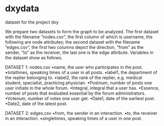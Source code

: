 # dxydata
dataset for the project dxy

We prepare two datasets to form the graph to be analyzed. The first dataset with the filename ”nodes.csv”, 
the first column of which is username, the following are node attributes; the second dataset with the filename ”edges.csv”, 
the first two columns depict the direction, ”from” as the sender, ”to” as the receiver, the last one is the edge attribute. 
Variables in the dataset show as follows.

DATASET 1: nodes.csv
•name, the user who participates in the post.
•totaltimes, speaking times of a user in all posts.
•label1, the department of the replier belonging to.
•label2, the rank of the replier, e.g. medical student, specialist, practicing physician.
•Postnum, number of posts one user initiate in the whole forum.
•Integral, integral that a user has.
•Essence, number of posts that evaluated essential by the forum administrators.
•Votenum, number of votes one user get.
•Date1, date of the earliest post.
•Date2, date of the latest post.

DATASET 2: edges.csv
•from, the sender in an interaction.
•to, the receiver in an interaction.
•singletimes, speaking times of a user in one post. 

